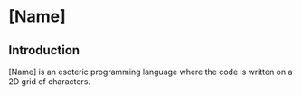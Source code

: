 # [Name]
## Introduction
[Name] is an esoteric programming language where the code is written on a 2D grid of characters.